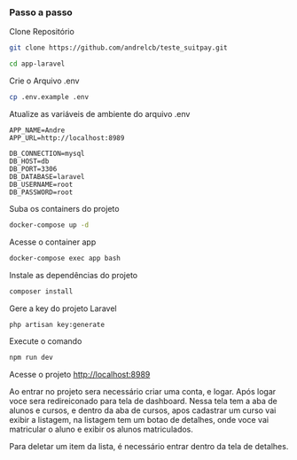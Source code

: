 
### Passo a passo
Clone Repositório
```sh
git clone https://github.com/andrelcb/teste_suitpay.git
```
```sh
cd app-laravel
```


Crie o Arquivo .env
```sh
cp .env.example .env
```


Atualize as variáveis de ambiente do arquivo .env
```dosini
APP_NAME=Andre
APP_URL=http://localhost:8989

DB_CONNECTION=mysql
DB_HOST=db
DB_PORT=3306
DB_DATABASE=laravel
DB_USERNAME=root
DB_PASSWORD=root
```


Suba os containers do projeto
```sh
docker-compose up -d
```


Acesse o container app
```sh
docker-compose exec app bash
```


Instale as dependências do projeto
```sh
composer install
```


Gere a key do projeto Laravel
```sh
php artisan key:generate
```
Execute o comando
```sh
npm run dev
```


Acesse o projeto
[http://localhost:8989](http://localhost:8989)


Ao entrar no projeto sera necessário criar uma conta, e logar.
Após logar voce sera redireiconado para tela de dashboard.
Nessa tela tem a aba de alunos e cursos, e dentro da aba de cursos, apos cadastrar um curso vai exibir a listagem,
na listagem tem um botao de detalhes, onde voce vai matricular o aluno e exibir os alunos matriculados.

Para deletar um item da lista, é necessário entrar dentro da tela de detalhes.
